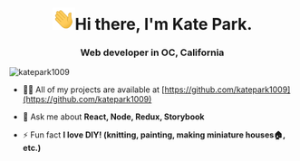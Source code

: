 <h1 align="center"><img src="https://raw.githubusercontent.com/ABSphreak/ABSphreak/master/gifs/Hi.gif" width="40px" />Hi there, I'm Kate Park.</h1>
<h3 align="center">Web developer in OC, California</h3>

<img src="https://komarev.com/ghpvc/?username=katepark1009&color=ff69b4" alt="katepark1009" />

- 👨‍💻 All of my projects are available at [https://github.com/katepark1009](https://github.com/katepark1009)

- 💬 Ask me about **React, Node, Redux, Storybook**

- ⚡ Fun fact **I love DIY! (knitting, painting, making miniature houses🏠, etc.)**

